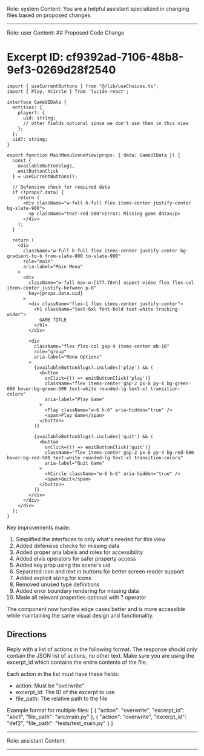 Role: system
Content: You are a helpful assistant specialized in changing files based on proposed changes.
__________________
Role: user
Content: ## Proposed Code Change
# Excerpt ID: cf9392ad-7106-48b8-9ef3-0269d28f2540
```tsx main_game/templates/MainMenuScene.tsx
import { useCurrentButtons } from "@/lib/useChoices.ts";
import { Play, XCircle } from 'lucide-react';

interface GameUIData {
  entities: {
    player?: {
      uid: string;
      // other fields optional since we don't use them in this view
    };
  };
  uid?: string;
}

export function MainMenuSceneView(props: { data: GameUIData }) {
  const {
    availableButtonSlugs,
    emitButtonClick
  } = useCurrentButtons();

  // Defensive check for required data
  if (!props?.data) {
    return (
      <div className="w-full h-full flex items-center justify-center bg-slate-900">
        <p className="text-red-500">Error: Missing game data</p>
      </div>
    );
  }

  return (
    <div 
      className="w-full h-full flex items-center justify-center bg-gradient-to-b from-slate-800 to-slate-900"
      role="main"
      aria-label="Main Menu"
    >
      <div 
        className="w-full max-w-[177.78vh] aspect-video flex flex-col items-center justify-between p-8"
        key={props.data.uid}
      >
        <div className="flex-1 flex items-center justify-center">
          <h1 className="text-6xl font-bold text-white tracking-wider">
            GAME TITLE
          </h1>
        </div>

        <div 
          className="flex flex-col gap-4 items-center mb-16"
          role="group"
          aria-label="Menu Options"
        >
          {availableButtonSlugs?.includes('play') && (
            <button
              onClick={() => emitButtonClick('play')}
              className="flex items-center gap-2 px-8 py-4 bg-green-600 hover:bg-green-500 text-white rounded-lg text-xl transition-colors"
              aria-label="Play Game"
            >
              <Play className="w-6 h-6" aria-hidden="true" />
              <span>Play Game</span>
            </button>
          )}

          {availableButtonSlugs?.includes('quit') && (
            <button
              onClick={() => emitButtonClick('quit')}
              className="flex items-center gap-2 px-8 py-4 bg-red-600 hover:bg-red-500 text-white rounded-lg text-xl transition-colors"
              aria-label="Quit Game"
            >
              <XCircle className="w-6 h-6" aria-hidden="true" />
              <span>Quit</span>
            </button>
          )}
        </div>
      </div>
    </div>
  );
}
```

Key improvements made:
1. Simplified the interfaces to only what's needed for this view
2. Added defensive checks for missing data
3. Added proper aria labels and roles for accessibility
4. Added elvis operators for safer property access
5. Added key prop using the scene's uid
6. Separated icon and text in buttons for better screen reader support
7. Added explicit sizing for icons
8. Removed unused type definitions
9. Added error boundary rendering for missing data
10. Made all relevant properties optional with ? operator

The component now handles edge cases better and is more accessible while maintaining the same visual design and functionality.

## Directions
Reply with a list of actions in the following format. The response should only contain the JSON list of actions, no other text.
Make sure you are using the excerpt_id which contains the entire contents of the file.

Each action in the list must have these fields:
- action: Must be "overwrite"
- excerpt_id: The ID of the excerpt to use
- file_path: The relative path to the file

Example format for multiple files:
[
    {
        "action": "overwrite",
        "excerpt_id": "abc1",
        "file_path": "src/main.py"
    },
    {
        "action": "overwrite",
        "excerpt_id": "def2",
        "file_path": "tests/test_main.py"
    }
]
__________________
Role: assistant
Content: 
__________________
